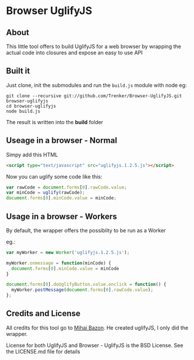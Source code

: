 # Browser UglifyJS

## About

This little tool offers to build UglifyJS for a web browser by wrapping the actual code into closures and expose an easy to use API

## Built it

Just clone, init the submodules and run the <code>build.js</code> module with node
eg:

```
git clone --recursive git://github.com/Trenker/Browser-UglifyJS.git browser-uglifyjs
cd browser-uglifyjs
node build.js
```

The result is written into the **build** folder

## Useage in a browser - Normal

Simpy add this HTML

```html
<script type="text/javascript" src="uglifyjs.1.2.5.js"></script>
```

Now you can uglify some code like this:

```javascript
var rawCode = document.forms[0].rawCode.value;
var minCode = uglify(rawCode);
document.forms[0].minCode.value = minCode;
```

## Usage in a browser - Workers

By default, the wrapper offers the possiblity to be run as a Worker

eg.:

```javascript
var myWorker = new Worker('uglifyjs.1.2.5.js');

myWorker.onmessage = function(minCode) {
  document.forms[0].minCode.value = minCode
}

document.forms[0].doUglifyButton.value.onclick = function() {
  myWorker.postMessage(document.forms[0].rawCode.value);
};
```

## Credits and License

All credits for this tool go to [Mihai Bazon](https://github.com/mishoo).
He created uglifyJS, I only did the wrapper.

License for both UglifyJS and Browser - UglifyJS is the BSD License.
See the LICENSE.md file for details
